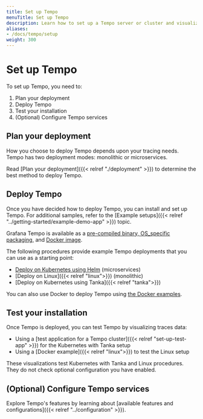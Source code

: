 ```yaml
---
title: Set up Tempo
menuTitle: Set up Tempo
description: Learn how to set up a Tempo server or cluster and visualize data.
aliases:
- /docs/tempo/setup
weight: 300
---
```


# Set up Tempo

To set up Tempo, you need to:

1. Plan your deployment
1. Deploy Tempo
1. Test your installation
1. (Optional) Configure Tempo services

## Plan your deployment

How you choose to deploy Tempo depends upon your tracing needs.
Tempo has two deployment modes: monolithic or microservices.

Read [Plan your deployment]({{< relref "./deployment" >}}) to determine the best method to deploy Tempo.

## Deploy Tempo

Once you have decided how to deploy Tempo, you can install and set up Tempo. For additional samples, refer to the [Example setups]({{< relref "../getting-started/example-demo-app" >}}) topic.

Grafana Tempo is available as a [pre-compiled binary, OS_specific packaging](https://github.com/grafana/tempo/releases), and [Docker image](https://github.com/grafana/tempo/tree/main/example/docker-compose).

The following procedures provide example Tempo deployments that you can use as a starting point:

- [Deploy on Kubernetes using Helm](/docs/helm-charts/tempo-distributed/next/) (microservices)
- [Deploy on Linux]({{< relref "linux">}}) (monolithic)
- [Deploy on Kubernetes using Tanka]({{< relref "tanka">}})

You can also use Docker to deploy Tempo using [the Docker examples](https://github.com/grafana/tempo/tree/main/example/docker-compose).

## Test your installation

Once Tempo is deployed, you can test Tempo by visualizing traces data:

- Using a [test application for a Tempo cluster]({{< relref "set-up-test-app" >}}) for the Kubernetes with Tanka setup
- Using a [Docker example]({{< relref "linux">}}) to test the Linux setup

These visualizations test Kubernetes with Tanka and Linux procedures. They do not check optional configuration you have enabled.

## (Optional) Configure Tempo services

Explore Tempo's features by learning about [available features and configurations]({{< relref "../configuration" >}}).
